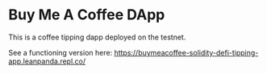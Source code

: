 # Buy Me A Coffee DApp

This is a coffee tipping dapp deployed on the testnet. 

See a functioning version here: https://buymeacoffee-solidity-defi-tipping-app.leanpanda.repl.co/
